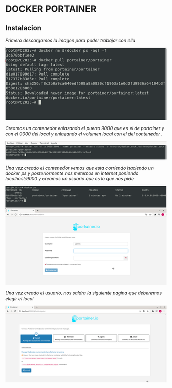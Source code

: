 
 # DOCKER PORTAINER
  
## Instalacion
*Primero descargamos la imagen para poder trabajar con ella*


   <img src=/capturas/instalacion.png with=150px>

*Creamos un contenedor enlazando el puerto 9000 que es el de portainer y con el 9000 del local y enlazando el volumen local con el del contenedor      .*

   <img src=/capturas/captura2.png width=600px>


*Una vez creado el contenedor vemos que esta corriendo haciendo un docker ps y posteriormente nos metemos en internet poniendo localhost:9000 y       creamos un usuario que es lo que nos pide*

   <img src=/capturas/captura3.png width=600px>


   <img src=/capturas/captura4.png width=600px>

*Una vez creado el usuario, nos saldra la siguiente pagina que deberemos       elegir el local*
  
   <img src=/capturas/captura5.png width=600px>
   

